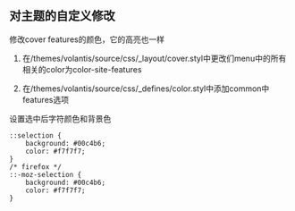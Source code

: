 ## 对主题的自定义修改
修改cover features的颜色，它的高亮也一样

1. 在/themes/volantis/source/css/_layout/cover.styl中更改们menu中的所有相关的color为color-site-features

2. 在/themes/volantis/source/css/_defines/color.styl中添加common中features选项


设置选中后字符颜色和背景色
```
::selection { 
    background: #00c4b6;
    color: #f7f7f7; 
}
/* firefox */
::-moz-selection { 
    background: #00c4b6;
    color: #f7f7f7;    
}
```